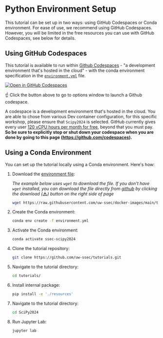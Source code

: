 # Python Environment Setup

This tutorial can be set up in two ways: using GitHub Codespaces or Conda
environment. For ease of use, we recommend using GitHub Codespaces. However, you
will be limited in the free resources you can use with GitHub Codespaces, see
below for details.

## Using GitHub Codespaces

This tutorial is available to run within
[Github Codespaces](https://github.com/features/codespaces) - "a development
environment that's hosted in the cloud" - with the conda environment
specification in the
[`environment.yml`](https://raw.githubusercontent.com/uw-ssec/docker-images/main/tutorial-scipy-2024/environment.yml)
file.

<a title="Create New Scipy 2024 Codespaces" href="https://github.com/codespaces/new/uw-ssec/tutorials/tree/main?devcontainer_path=.devcontainer%2FScipy2024%2Fdevcontainer.json&quickstart=1" target="_blank"><img src="https://github.com/codespaces/badge.svg" alt="Open in GitHub Codespaces"/></a>

☝️ Click the button above to go to options window to launch a Github codespace.

A codespace is a development environment that's hosted in the cloud. You are
able to chose from various Dev container configuration, for this specific
workshop, please ensure that `Scipy2024` is selected. GitHub currently gives
every user
[120 vCPU hours per month for free](https://docs.github.com/en/billing/managing-billing-for-github-codespaces/about-billing-for-github-codespaces#monthly-included-storage-and-core-hours-for-personal-accounts),
beyond that you must pay. **So be sure to explicitly stop or shut down your
codespace when you are done by going to this page
(https://github.com/codespaces).**

## Using a Conda Environment

You can set up the tutorial locally using a Conda environment. Here's how:

1. Download the
   <a title="SciPy2024 Environment File" href="https://raw.githubusercontent.com/uw-ssec/docker-images/main/tutorial-scipy-2024/environment.yml" download>environment
   file</a>:

   _The example below uses `wget` to download the file. If you don't have `wget`
   installed, you can download the file directly from
   [github](https://github.com/uw-ssec/docker-images/blob/main/tutorial-scipy-2024/environment.yml)
   by clicking the download
   (<svg aria-hidden="true" focusable="false" role="img" class="octicon octicon-download" viewBox="0 0 16 16" width="16" height="16" fill="currentColor" style="display: inline-block; user-select: none; vertical-align: text-bottom; overflow: visible;"><path d="M2.75 14A1.75 1.75 0 0 1 1 12.25v-2.5a.75.75 0 0 1 1.5 0v2.5c0 .138.112.25.25.25h10.5a.25.25 0 0 0 .25-.25v-2.5a.75.75 0 0 1 1.5 0v2.5A1.75 1.75 0 0 1 13.25 14Z"></path><path d="M7.25 7.689V2a.75.75 0 0 1 1.5 0v5.689l1.97-1.969a.749.749 0 1 1 1.06 1.06l-3.25 3.25a.749.749 0 0 1-1.06 0L4.22 6.78a.749.749 0 1 1 1.06-1.06l1.97 1.969Z"></path></svg>)
   button on the right side of page_

   ```bash
   wget https://raw.githubusercontent.com/uw-ssec/docker-images/main/tutorial-scipy-2024/environment.yml
   ```

2. Create the Conda environment:

   ```bash
   conda env create -f environment.yml
   ```

3. Activate the Conda environment:

   ```bash
   conda activate ssec-scipy2024
   ```

4. Clone the tutorial repository:

   ```bash
   git clone https://github.com/uw-ssec/tutorials.git
   ```

5. Navigate to the tutorial directory:

   ```bash
   cd tutorials/
   ```

6. Install internal package:

   ```bash
   pip install -e './resources'
   ```

7. Navigate to the tutorial directory:

   ```bash
   cd SciPy2024
   ```

8. Run Jupyter Lab:

   ```bash
   jupyter lab
   ```
